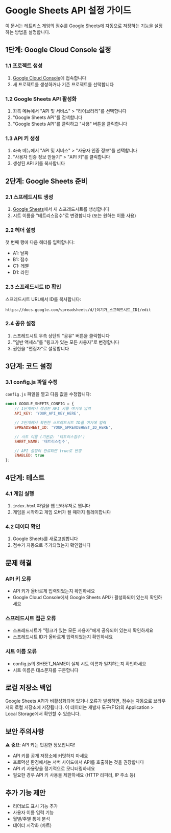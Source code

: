 # Google Sheets API 설정 가이드

이 문서는 테트리스 게임의 점수를 Google Sheets에 자동으로 저장하는 기능을 설정하는 방법을 설명합니다.

## 1단계: Google Cloud Console 설정

### 1.1 프로젝트 생성
1. [Google Cloud Console](https://console.cloud.google.com/)에 접속합니다
2. 새 프로젝트를 생성하거나 기존 프로젝트를 선택합니다

### 1.2 Google Sheets API 활성화
1. 좌측 메뉴에서 "API 및 서비스" > "라이브러리"를 선택합니다
2. "Google Sheets API"를 검색합니다
3. "Google Sheets API"를 클릭하고 "사용" 버튼을 클릭합니다

### 1.3 API 키 생성
1. 좌측 메뉴에서 "API 및 서비스" > "사용자 인증 정보"를 선택합니다
2. "사용자 인증 정보 만들기" > "API 키"를 클릭합니다
3. 생성된 API 키를 복사합니다

## 2단계: Google Sheets 준비

### 2.1 스프레드시트 생성
1. [Google Sheets](https://sheets.google.com/)에서 새 스프레드시트를 생성합니다
2. 시트 이름을 "테트리스점수"로 변경합니다 (또는 원하는 이름 사용)

### 2.2 헤더 설정
첫 번째 행에 다음 헤더를 입력합니다:
- A1: 날짜
- B1: 점수
- C1: 레벨
- D1: 라인

### 2.3 스프레드시트 ID 확인
스프레드시트 URL에서 ID를 복사합니다:
```
https://docs.google.com/spreadsheets/d/[여기가_스프레드시트_ID]/edit
```

### 2.4 공유 설정
1. 스프레드시트 우측 상단의 "공유" 버튼을 클릭합니다
2. "일반 액세스"를 "링크가 있는 모든 사용자"로 변경합니다
3. 권한을 "편집자"로 설정합니다

## 3단계: 코드 설정

### 3.1 config.js 파일 수정
`config.js` 파일을 열고 다음 값을 수정합니다:

```javascript
const GOOGLE_SHEETS_CONFIG = {
    // 1단계에서 생성한 API 키를 여기에 입력
    API_KEY: 'YOUR_API_KEY_HERE',

    // 2단계에서 확인한 스프레드시트 ID를 여기에 입력
    SPREADSHEET_ID: 'YOUR_SPREADSHEET_ID_HERE',

    // 시트 이름 (기본값: '테트리스점수')
    SHEET_NAME: '테트리스점수',

    // API 설정이 완료되면 true로 변경
    ENABLED: true
};
```

## 4단계: 테스트

### 4.1 게임 실행
1. `index.html` 파일을 웹 브라우저로 엽니다
2. 게임을 시작하고 게임 오버가 될 때까지 플레이합니다

### 4.2 데이터 확인
1. Google Sheets를 새로고침합니다
2. 점수가 자동으로 추가되었는지 확인합니다

## 문제 해결

### API 키 오류
- API 키가 올바르게 입력되었는지 확인하세요
- Google Cloud Console에서 Google Sheets API가 활성화되어 있는지 확인하세요

### 스프레드시트 접근 오류
- 스프레드시트가 "링크가 있는 모든 사용자"에게 공유되어 있는지 확인하세요
- 스프레드시트 ID가 올바르게 입력되었는지 확인하세요

### 시트 이름 오류
- config.js의 SHEET_NAME이 실제 시트 이름과 일치하는지 확인하세요
- 시트 이름은 대소문자를 구분합니다

## 로컬 저장소 백업

Google Sheets API가 비활성화되어 있거나 오류가 발생하면, 점수는 자동으로 브라우저의 로컬 저장소에 저장됩니다. 이 데이터는 개발자 도구(F12)의 Application > Local Storage에서 확인할 수 있습니다.

## 보안 주의사항

⚠️ **중요**: API 키는 민감한 정보입니다!

- API 키를 공개 저장소에 커밋하지 마세요
- 프로덕션 환경에서는 서버 사이드에서 API를 호출하는 것을 권장합니다
- API 키 사용량을 정기적으로 모니터링하세요
- 필요한 경우 API 키 사용을 제한하세요 (HTTP 리퍼러, IP 주소 등)

## 추가 기능 제안

- 리더보드 표시 기능 추가
- 사용자 이름 입력 기능
- 월별/주별 통계 분석
- 데이터 시각화 (차트)
